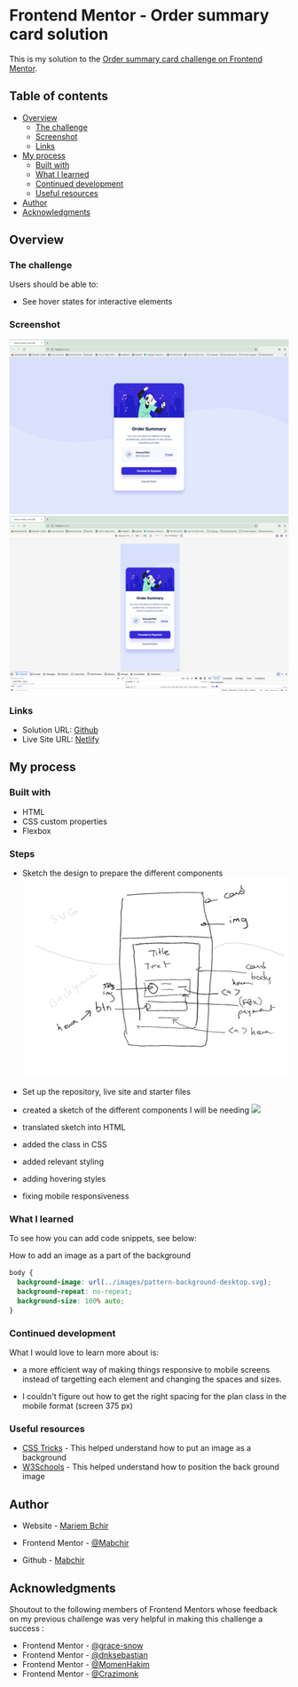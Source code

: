 # Frontend Mentor - Order summary card solution

This is my solution to the [Order summary card challenge on Frontend Mentor](https://www.frontendmentor.io/challenges/order-summary-component-QlPmajDUj).

## Table of contents

- [Overview](#overview)
  - [The challenge](#the-challenge)
  - [Screenshot](#screenshot)
  - [Links](#links)
- [My process](#my-process)
  - [Built with](#built-with)
  - [What I learned](#what-i-learned)
  - [Continued development](#continued-development)
  - [Useful resources](#useful-resources)
- [Author](#author)
- [Acknowledgments](#acknowledgments)

## Overview

### The challenge

Users should be able to:

- See hover states for interactive elements

### Screenshot

![](./images/desktop_solution.png)
![](./images/mobile_solution.png)

### Links

- Solution URL: [Github](https://github.com/Mabchir/order_summary_component_challenge)
- Live Site URL: [Netlify](https://focused-edison-9eaa79.netlify.app/)

## My process

### Built with

- HTML
- CSS custom properties
- Flexbox

### Steps

- Sketch the design to prepare the different components ![](./images/sketch.png)

- Set up the repository, live site and starter files
- created a sketch of the different components I will be needing ![](./images/nft_sketch.png)
- translated sketch into HTML
- added the class in CSS
- added relevant styling
- adding hovering styles
- fixing mobile responsiveness

### What I learned

To see how you can add code snippets, see below:

How to add an image as a part of the background

```css
body {
  background-image: url(../images/pattern-background-desktop.svg);
  background-repeat: no-repeat;
  background-size: 100% auto;
}
```

### Continued development

What I would love to learn more about is:

- a more efficient way of making things responsive to mobile screens instead of targetting each element and changing the spaces and sizes.

- I couldn't figure out how to get the right spacing for the plan class in the mobile format (screen 375 px)

### Useful resources

- [CSS Tricks](https://css-tricks.com/lodge/svg/06-using-svg-svg-background-image/) - This helped understand how to put an image as a background
- [W3Schools](https://www.w3schools.com/cssref/pr_background-position.asp) - This helped understand how to position the back ground image

## Author

- Website - [Mariem Bchir](https://goofy-easley-2c8717.netlify.app/index.html)

- Frontend Mentor - [@Mabchir](https://www.frontendmentor.io/profile/Mabchir)

- Github - [Mabchir](https://github.com/Mabchir)

## Acknowledgments

Shoutout to the following members of Frontend Mentors whose feedback on my previous challenge was very helpful in making this challenge a success :

- Frontend Mentor - [@grace-snow](https://www.frontendmentor.io/profile/grace-snow)
- Frontend Mentor - [@dnksebastian](https://www.frontendmentor.io/profile/dnksebastian)
- Frontend Mentor - [@MomenHakim](https://www.frontendmentor.io/profile/MomenHakim)
- Frontend Mentor - [@Crazimonk](https://www.frontendmentor.io/profile/Crazimonk)
